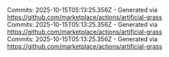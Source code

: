 Commits: 2025-10-15T05:13:25.356Z - Generated via https://github.com/marketplace/actions/artificial-grass
<br>
Commits: 2025-10-15T05:13:25.356Z - Generated via https://github.com/marketplace/actions/artificial-grass
<br>
Commits: 2025-10-15T05:13:25.356Z - Generated via https://github.com/marketplace/actions/artificial-grass
<br>
